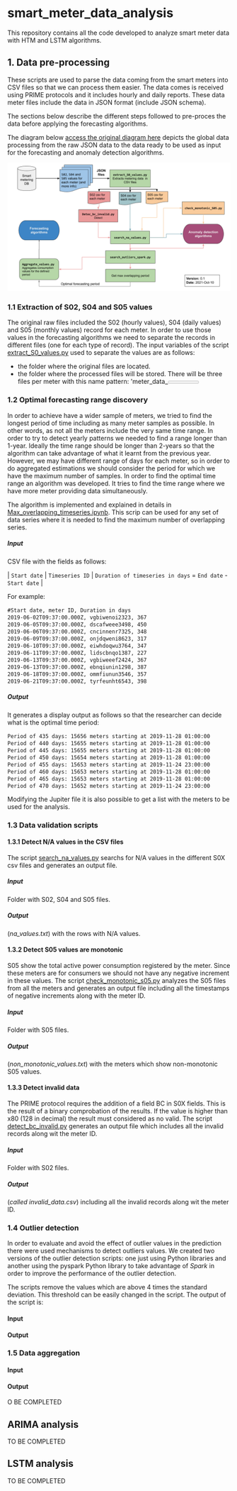 # smart_meter_data_analysis
This repository contains all the code developed to analyze smart meter data with HTM and LSTM algorithms.

## 1. Data pre-processing
These scripts are used to parse the data coming from the smart meters into CSV files so that we can process them easier.
The data comes is received using PRIME protocols and it includes hourly and daily reports. These data meter files include the data
in JSON format (include JSON schema).

The sections below describe the different steps followed to pre-proces the data before applying the forecasting algorithms.

The diagram below [access the original diagram here](https://docs.google.com/drawings/d/1ok1GTcwCHfuA2TeDtyF2UXJ5MVRrDaL4ktEAegRyHDM/edit?usp=sharing) depicts the global data processing from the raw JSON data to the data ready to be used as input for the forecasting and anomaly detection algorithms.

![Data processing diagram](images/Data-processing-flow.png)


### 1.1 Extraction of S02, S04 and S05 values
The original raw files included the S02 (hourly values), S04 (daily values) and S05 (monthly values) record for each meter. In order to use those values in the forecasting algorithms we need to separate the records in different files (one for each type of record).
The input variables of the script [extract_S0_values.py](extract_S0_values.py) used to separate the values are as follows:
- the folder where the original files are located.
- the folder where the processed files will be stored. There will be three files per meter with this name pattern: 'meter_data_<meter ID>' 

### 1.2 Optimal forecasting range discovery
In order to achieve have a wider sample of meters, we tried to find the longest period of time including as many meter samples as possible. In other words, as not all the meters include the very same time range. In order to try to detect yearly patterns we needed to find a range longer than 1-year. Ideally the time range should be longer than 2-years so that the algorithm can take advantage of what it learnt from the previous year. However, we may have different range of days for each meter, so in order to do aggregated estimations we should consider the period for which we have the maximum number of samples. In order to find the optimal time range an algorithm was developed. It tries to find the time range where we have more meter providing data simultaneously. 

The algorithm is implemented and explained in details in [Max_overlapping_timeseries.ipynb]([Max_overlapping_timeseries.ipynb](https://colab.research.google.com/drive/1NN57jbL9MrJkqNKgDjVBfLm9RMyWNHvy?usp=sharing)). This scrip can be used for any set of data series where it is needed to find the maximum number of overlapping series. 

##### Input 

CSV file with the fields as follows:

|  `Start date` | `Timeseries ID` | `Duration of timeseries in days` = `End date` - `Start date` |

For example:

```
#Start date, meter ID, Duration in days
2019-06-02T09:37:00.000Z, vgbiwenoi2323, 367
2019-06-05T09:37:00.000Z, dscafweee3498, 450
2019-06-06T09:37:00.000Z, cncinnenr7325, 348
2019-06-09T09:37:00.000Z, onjdqweni8623, 317
2019-06-10T09:37:00.000Z, eiwhdoqwu3764, 347
2019-06-11T09:37:00.000Z, lidscbnqo1387, 227
2019-06-13T09:37:00.000Z, vgbiweeef2424, 367
2019-06-13T09:37:00.000Z, ebnqiunin1298, 387
2019-06-18T09:37:00.000Z, ommfiunun3546, 357
2019-06-21T09:37:00.000Z, tyrfeunht6543, 398
```

##### Output
It generates a display output as follows so that the researcher can decide what is the optimal time period:

```
Period of 435 days: 15656 meters starting at 2019-11-28 01:00:00
Period of 440 days: 15655 meters starting at 2019-11-28 01:00:00
Period of 445 days: 15655 meters starting at 2019-11-28 01:00:00
Period of 450 days: 15654 meters starting at 2019-11-28 01:00:00
Period of 455 days: 15653 meters starting at 2019-11-24 23:00:00
Period of 460 days: 15653 meters starting at 2019-11-28 01:00:00
Period of 465 days: 15653 meters starting at 2019-11-28 01:00:00
Period of 470 days: 15652 meters starting at 2019-11-24 23:00:00
```

Modifying the Jupiter file it is also possible to get a list with the meters to be used for the analysis. 

### 1.3 Data validation scripts
#### 1.3.1 Detect N/A values in the CSV files
The script [search_na_values.py](search_na_values.py) searchs for N/A values in the different S0X csv files and generates an output file.
##### Input 
Folder with S02, S04 and S05 files.
##### Output
(*na_values.txt*) with the rows with N/A values.
#### 1.3.2 Detect S05 values are monotonic
S05 show the total active power consumption registered by the meter. Since these meters are for consumers we should not have any negative increment in these values. The script  [check_monotonic_s05.py](check_monotonic_s05.py) analyzes the S05 files from all the meters and generates an output file including all the timestamps of negative increments along with the meter ID.

##### Input 
Folder with S05 files.
##### Output
(*non_monotonic_values.txt*) with the meters which show non-monotonic S05 values.

#### 1.3.3 Detect invalid data
The PRIME protocol requires the addition of a field BC in S0X fields. This is the result of a binary comprobation of the results. If the value is higher than x80 (128 in decimal) the result must considered as no valid. The script [detect_bc_invalid.py](detect_bc_invalid.py) generates an output file which includes all the invalid records along wit the meter ID.
##### Input 
Folder with S02 files.
##### Output
(*called invalid_data.csv*) including all the invalid records along wit the meter ID.

### 1.4 Outlier detection
In order to evaluate and avoid the effect of outlier values in the prediction there were used mechanisms to detect outliers values. We created two versions of the outlier detection scripts: one just using Python libraries and another using the pyspark Python library to take advantage of *Spark* in order to improve the performance of the outlier detection.

The scripts remove the values which are above 4 times the standard deviation. This threshold can be easily changed in the script. The output of the script is: 
#### Input

#### Output


### 1.5 Data aggregation
#### Input 
#### Output





O BE COMPLETED

## ARIMA analysis

TO BE COMPLETED

## LSTM analysis

TO BE COMPLETED
